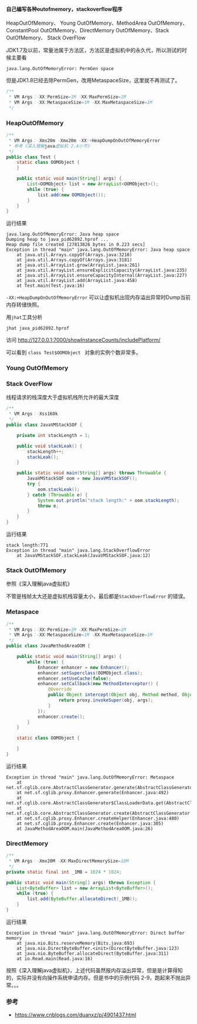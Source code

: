 #### 自己编写各种outofmemory，stackoverflow程序

HeapOutOfMemory、 Young OutOfMemory、MethodArea OutOfMemory、ConstantPool OutOfMemory、DirectMemory OutOfMemory、Stack OutOfMemory、 Stack OverFlow



JDK1.7及以前，常量池属于方法区，方法区是虚拟机中的永久代，所以测试的时候主要看 

```shell
java.lang.OutOfMemoryError: PermGen space
```

但是JDK1.8已经去除PermGen，改用MetaspaceSize，这里就不再测试了。

```java
/**
 * VM Args：-XX:PermSize=1M -XX:MaxPermSize=1M
 * VM Args：-XX:MetaspaceSize=1M -XX:MaxMetaspaceSize=1M
 */
```



###  HeapOutOfMemory

```java
/**
 * VM Args：-Xms20m -Xmx20m -XX:+HeapDumpOnOutOfMemoryError
 * 参考《深入理解java虚拟机 2.4小节》
 */
public class Test {
    static class OOMObject {
    }

    public static void main(String[] args) {
        List<OOMObject> list = new ArrayList<OOMObject>();
        while (true) {
            list.add(new OOMObject());
        }
    }
}
```

运行结果

```shell
java.lang.OutOfMemoryError: Java heap space
Dumping heap to java_pid62892.hprof ...
Heap dump file created [27813826 bytes in 0.223 secs]
Exception in thread "main" java.lang.OutOfMemoryError: Java heap space
	at java.util.Arrays.copyOf(Arrays.java:3210)
	at java.util.Arrays.copyOf(Arrays.java:3181)
	at java.util.ArrayList.grow(ArrayList.java:261)
	at java.util.ArrayList.ensureExplicitCapacity(ArrayList.java:235)
	at java.util.ArrayList.ensureCapacityInternal(ArrayList.java:227)
	at java.util.ArrayList.add(ArrayList.java:458)
	at Test.main(Test.java:16)
```

`-XX:+HeapDumpOnOutOfMemoryError` 可以让虚拟机出现内存溢出异常时Dump当前内存转储快照。

用`jhat`工具分析

```shell
jhat java_pid62892.hprof
```

访问 <http://127.0.0.1:7000/showInstanceCounts/includePlatform/>

可以看到 `class Test$OOMObject ` 对象的实例个数非常多。



### Young OutOfMemory



###  Stack OverFlow

线程请求的栈深度大于虚拟机栈所允许的最大深度

```java
/**
 * VM Args：-Xss160k
 */
public class JavaVMStackSOF {

    private int stackLength = 1;

    public void stackLeak() {
        stackLength++;
        stackLeak();
    }

    public static void main(String[] args) throws Throwable {
        JavaVMStackSOF oom = new JavaVMStackSOF();
        try {
            oom.stackLeak();
        } catch (Throwable e) {
            System.out.println("stack length:" + oom.stackLength);
            throw e;
        }
    }
}
```

运行结果

```shell
stack length:771
Exception in thread "main" java.lang.StackOverflowError
	at JavaVMStackSOF.stackLeak(JavaVMStackSOF.java:12)
```



### Stack OutOfMemory

参照《深入理解java虚拟机》

不管是栈帧太大还是虚拟机栈容量太小，最后都是`StackOverflowError` 的错误。



### Metaspace

```java
/**
 * VM Args：-XX:PermSize=1M -XX:MaxPermSize=1M
 * VM Args：-XX:MetaspaceSize=1M -XX:MaxMetaspaceSize=1M
 */
public class JavaMethodAreaOOM {

    public static void main(String[] args) {
        while (true) {
            Enhancer enhancer = new Enhancer();
            enhancer.setSuperclass(OOMObject.class);
            enhancer.setUseCache(false);
            enhancer.setCallback(new MethodInterceptor() {
                @Override
                public Object intercept(Object obj, Method method, Object[] args, MethodProxy proxy) throws Throwable {
                    return proxy.invokeSuper(obj, args);
                }
            });
            enhancer.create();
        }
    }

    static class OOMObject {

    }
}
```

运行结果

```shell
Exception in thread "main" java.lang.OutOfMemoryError: Metaspace
	at net.sf.cglib.core.AbstractClassGenerator.generate(AbstractClassGenerator.java:345)
	at net.sf.cglib.proxy.Enhancer.generate(Enhancer.java:492)
	at net.sf.cglib.core.AbstractClassGenerator$ClassLoaderData.get(AbstractClassGenerator.java:114)
	at net.sf.cglib.core.AbstractClassGenerator.create(AbstractClassGenerator.java:291)
	at net.sf.cglib.proxy.Enhancer.createHelper(Enhancer.java:480)
	at net.sf.cglib.proxy.Enhancer.create(Enhancer.java:305)
	at JavaMethodAreaOOM.main(JavaMethodAreaOOM.java:26)
```



### DirectMemory

```java
/**
 * VM Args：-Xmx20M -XX:MaxDirectMemorySize=10M
 */
private static final int _1MB = 1024 * 1024;

public static void main(String[] args) throws Exception {
    List<ByteBuffer> list = new ArrayList<ByteBuffer>();
    while (true) {
        list.add(ByteBuffer.allocateDirect(_1MB));
    }
}
```

运行结果

```shell
Exception in thread "main" java.lang.OutOfMemoryError: Direct buffer memory
	at java.nio.Bits.reserveMemory(Bits.java:693)
	at java.nio.DirectByteBuffer.<init>(DirectByteBuffer.java:123)
	at java.nio.ByteBuffer.allocateDirect(ByteBuffer.java:311)
	at io.Read.main(Read.java:16)
```



按照《深入理解java虚拟机》，上述代码虽然报内存溢出异常，但是是计算得知的，实际并没有向操作系统申请内存。但是书中的示例代码 2-9，跑起来不抛出异常。。。

### 参考

- <https://www.cnblogs.com/duanxz/p/4901437.html>